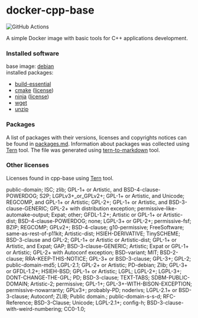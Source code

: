 # docker-cpp-base
![GitHub Actions](https://github.com/kost13/docker-cpp-base/workflows/docker-cpp-base-ci/badge.svg)

A simple Docker image with basic tools for C++ applications development.

### Installed software
base image: [debian](https://hub.docker.com/_/debian)  
installed packages:  
- [build-essential](https://packages.debian.org/buster/build-essential)  
- [cmake](https://cmake.org/) ([license](https://gitlab.kitware.com/cmake/cmake/raw/master/Copyright.txt))  
- [ninja](https://ninja-build.org/) ([license](https://github.com/ninja-build/ninja/blob/master/COPYING))  
- [wget](https://www.gnu.org/software/wget/)  
- [unzip](https://packages.debian.org/stretch/unzip)  


### Packages
A list of packages with their versions, licenses and copyrights notices can be found in [packages.md](packages.md). Information about packages was collected using [Tern](https://github.com/tern-tools/tern) tool. The file was generated using [tern-to-markdown](https://github.com/kost13/tern-to-markdown) tool.


### Other licenses
Licenses found in cpp-base using [Tern](https://github.com/tern-tools/tern) tool.

public-domain; ISC; zlib; GPL-1+ or Artistic, and BSD-4-clause-POWERDOG; S2P; LGPLv3+_or_GPLv2+; GPL-1+ or Artistic, and Unicode; REGCOMP, and GPL-1+ or Artistic; GPL-2+; GPL-1+ or Artistic, and BSD-3-clause-GENERIC; GPL-2+ with distribution exception; permissive-like-automake-output; Expat; other; GFDL-1.2+; Artistic or GPL-1+ or Artistic-dist; BSD-4-clause-POWERDOG; none; LGPL-3+ or GPL-2+; permissive-fsf; BZIP; REGCOMP; GPLv2+; BSD-4-clause; g10-permissive; FreeSoftware; same-as-rest-of-p11kit; Artistic-dist; HSIEH-DERIVATIVE; TinySCHEME; BSD-3-clause and GPL-2; GPL-1+ or Artistic or Artistic-dist; GPL-1+ or Artistic, and Expat; GAP; BSD-3-clause-GENERIC; Artistic; Expat or GPL-1+ or Artistic; GPL-2+ with Autoconf exception; BSD-variant; MIT; BSD-2-clause; RRA-KEEP-THIS-NOTICE; GPL-3+ or BSD-3-clause; GPL-3+; GPL-2; public-domain-md5; LGPL-2.1; GPL-2+ or Artistic; PD-debian; Zlib; GPL-3+ or GFDL-1.2+; HSIEH-BSD; GPL-1+ or Artistic; LGPL; LGPL-2+; LGPL-3+; DONT-CHANGE-THE-GPL; PD; BSD-3-clause; TEXT-TABS; SDBM-PUBLIC-DOMAIN; Artistic-2; permissive; GPL-1+; GPL-3+-WITH-BISON-EXCEPTION; permissive-nowarranty; GPLv3+; probably-PD; noderivs; LGPL-2.1+ or BSD-3-clause; Autoconf; ZLIB; Public domain.; public-domain-s-s-d; RFC-Reference; BSD-3-Clause; Unicode; LGPL-2.1+; config-h; BSD-3-clause-with-weird-numbering; CC0-1.0; 

